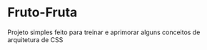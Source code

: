 # Fruto-Fruta
Projeto simples feito para treinar e aprimorar alguns conceitos de arquitetura de CSS
